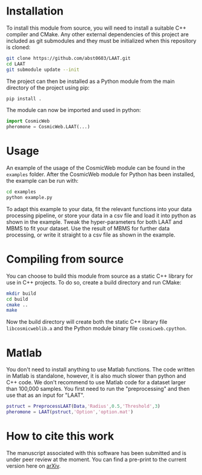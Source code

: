 # Installation
To install this module from source, you will need to install a suitable C++ compiler and CMake. Any other external dependencies of this project are included as git submodules and they must be initialized when this repository is cloned:

```sh
git clone https://github.com/abst0603/LAAT.git
cd LAAT
git submodule update --init
```

The project can then be installed as a Python module from the main directory of the project using pip:

```sh
pip install .
```

The module can now be imported and used in python:

```python
import CosmicWeb
pheromone = CosmicWeb.LAAT(...)
```

# Usage
An example of the usage of the CosmicWeb module can be found in the `examples` folder. After the CosmicWeb module for Python has been installed, the example can be run with:

```sh
cd examples
python example.py
```

To adapt this example to your data, fit the relevant functions into your data processing pipeline, or store your data in a csv file and load it into python as shown in the example. Tweak the hyper-parameters for both LAAT and MBMS to fit your dataset. Use the result of MBMS for further data processing, or write it straight to a csv file as shown in the example.

# Compiling from source
You can choose to build this module from source as a static C++ library for use in C++ projects. To do so, create a build directory and run CMake:

```sh
mkdir build
cd build
cmake ..
make
```

Now the build directory will create both the static C++ library file `libcosmicweblib.a` and the Python module binary file `cosmicweb.cpython`.

# Matlab
You don't need to install anything to use Matlab functions. The code written in Matlab is standalone, however, it is also much slower than python and C++ code. We don't recommend to use Matlab code for a dataset larger than 100,000 samples. You first need to run the "preprocessing" and then use that as an input for "LAAT".
```Matlab
pstruct = PreprocessLAAT(Data,'Radius',0.5,'Threshold',3)
pheromone = LAAT(pstruct,'Option','option.mat')
```

# How to cite this work
The manuscript associated with this software has been submitted and is under peer review at the moment. You can find a pre-print to the current version here on [arXiv](https://arxiv.org/abs/2009.08326).
